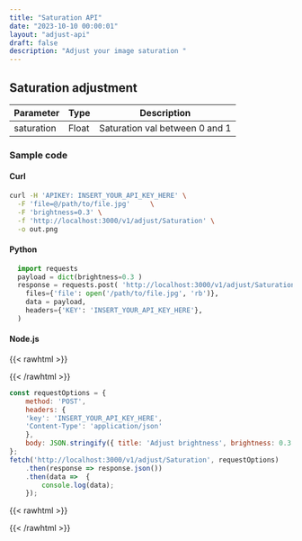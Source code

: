 ```yaml
---
title: "Saturation API"
date: "2023-10-10 00:00:01"
layout: "adjust-api"
draft: false
description: "Adjust your image saturation "
---
```



## Saturation adjustment

| Parameter | Type | Description |
|-----------|------|-------------|
| saturation | Float | Saturation val between 0 and 1|

### Sample code

#### Curl

```bash
curl -H 'APIKEY: INSERT_YOUR_API_KEY_HERE' \
  -F 'file=@/path/to/file.jpg'     \
  -F 'brightness=0.3' \
  -f 'http://localhost:3000/v1/adjust/Saturation' \
  -o out.png

```

#### Python

```python
  import requests
  payload = dict(brightness=0.3 )
  response = requests.post( 'http://localhost:3000/v1/adjust/Saturation',
    files={'file': open('/path/to/file.jpg', 'rb')},
    data = payload,
    headers={'KEY': 'INSERT_YOUR_API_KEY_HERE'},
  )
```

#### Node.js

{{< rawhtml >}}
 <div class='editable' onClick="this.contentEditable='true';">
{{< /rawhtml >}}

```node.js
const requestOptions = {
    method: 'POST',
    headers: {
    'key': 'INSERT_YOUR_API_KEY_HERE',
    'Content-Type': 'application/json'
    },
    body: JSON.stringify({ title: 'Adjust brightness', brightness: 0.3 })
};
fetch('http://localhost:3000/v1/adjust/Saturation', requestOptions)
    .then(response => response.json())
    .then(data =>  {
		console.log(data);
    }); 
```

{{< rawhtml >}}
 </div>
{{< /rawhtml >}}



